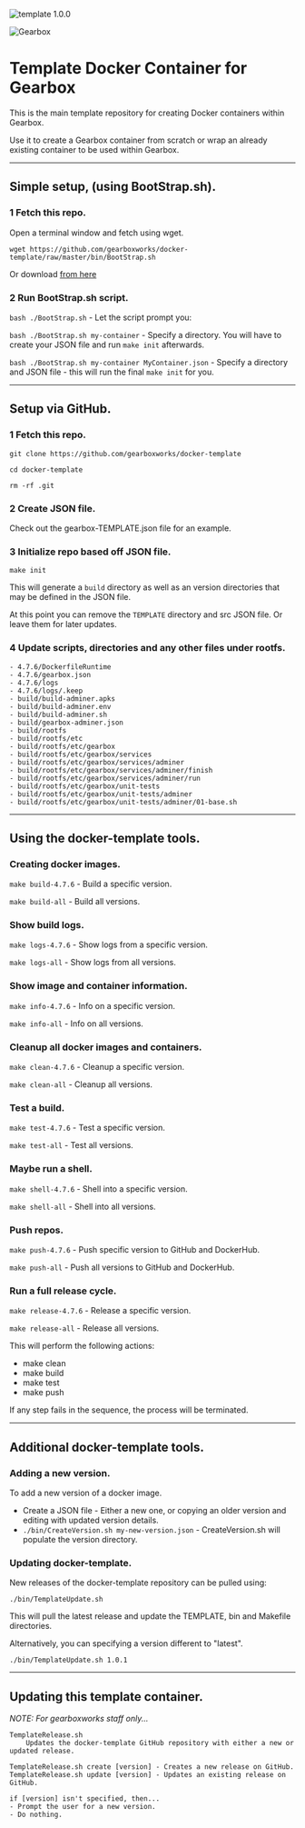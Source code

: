![template 1.0.0](https://img.shields.io/badge/adminer-1.0.0-green.svg)

![Gearbox](https://github.com/gearboxworks/gearbox.github.io/raw/master/Gearbox-100x.png)

# Template Docker Container for Gearbox
This is the main template repository for creating Docker containers within Gearbox.

Use it to create a Gearbox container from scratch or wrap an already existing container to be used within Gearbox.


* * *

## Simple setup, (using BootStrap.sh).

### 1 Fetch this repo.
Open a terminal window and fetch using wget.

`wget https://github.com/gearboxworks/docker-template/raw/master/bin/BootStrap.sh`

Or download [from here](https://github.com/gearboxworks/docker-template/raw/master/bin/BootStrap.sh)

### 2 Run BootStrap.sh script.
`bash ./BootStrap.sh` - Let the script prompt you:

`bash ./BootStrap.sh my-container` - Specify a directory. You will have to create your JSON file and run `make init` afterwards.

`bash ./BootStrap.sh my-container MyContainer.json` - Specify a directory and JSON file - this will run the final `make init` for you.


* * *

## Setup via GitHub.

### 1 Fetch this repo.

`git clone https://github.com/gearboxworks/docker-template`

`cd docker-template`

`rm -rf .git`

### 2 Create JSON file.

Check out the gearbox-TEMPLATE.json file for an example.

### 3 Initialize repo based off JSON file.

`make init`

This will generate a `build` directory as well as an version directories that may be defined in the JSON file.

At this point you can remove the `TEMPLATE` directory and src JSON file. Or leave them for later updates.

### 4 Update scripts, directories and any other files under rootfs.

	- 4.7.6/DockerfileRuntime
	- 4.7.6/gearbox.json
	- 4.7.6/logs
	- 4.7.6/logs/.keep
	- build/build-adminer.apks
	- build/build-adminer.env
	- build/build-adminer.sh
	- build/gearbox-adminer.json
	- build/rootfs
	- build/rootfs/etc
	- build/rootfs/etc/gearbox
	- build/rootfs/etc/gearbox/services
	- build/rootfs/etc/gearbox/services/adminer
	- build/rootfs/etc/gearbox/services/adminer/finish
	- build/rootfs/etc/gearbox/services/adminer/run
	- build/rootfs/etc/gearbox/unit-tests
	- build/rootfs/etc/gearbox/unit-tests/adminer
	- build/rootfs/etc/gearbox/unit-tests/adminer/01-base.sh


* * *

## Using the docker-template tools.

### Creating docker images.

`make build-4.7.6` - Build a specific version.

`make build-all` - Build all versions.


### Show build logs.

`make logs-4.7.6` - Show logs from a specific version.

`make logs-all` - Show logs from all versions.


### Show image and container information.

`make info-4.7.6` - Info on a specific version.

`make info-all` - Info on all versions.


### Cleanup all docker images and containers.

`make clean-4.7.6` - Cleanup a specific version.

`make clean-all` - Cleanup all versions.


### Test a build.

`make test-4.7.6` - Test a specific version.

`make test-all` - Test all versions.


### Maybe run a shell.

`make shell-4.7.6` - Shell into a specific version.

`make shell-all` - Shell into all versions.


### Push repos.

`make push-4.7.6` - Push specific version to GitHub and DockerHub.

`make push-all` - Push all versions to GitHub and DockerHub.


### Run a full release cycle.

`make release-4.7.6` - Release a specific version.

`make release-all` - Release all versions.

This will perform the following actions:
- make clean
- make build
- make test
- make push

If any step fails in the sequence, the process will be terminated.


* * *

## Additional docker-template tools.

### Adding a new version.
To add a new version of a docker image.
- Create a JSON file - Either a new one, or copying an older version and editing with updated version details.
- `./bin/CreateVersion.sh my-new-version.json` - CreateVersion.sh will populate the version directory.

### Updating docker-template.
New releases of the docker-template repository can be pulled using:

`./bin/TemplateUpdate.sh`

This will pull the latest release and update the TEMPLATE, bin and Makefile directories.

Alternatively, you can specifying a version different to "latest".

`./bin/TemplateUpdate.sh 1.0.1`


* * *

## Updating this template container.

*NOTE: For gearboxworks staff only...*

```
TemplateRelease.sh
    Updates the docker-template GitHub repository with either a new or updated release.

TemplateRelease.sh create [version] - Creates a new release on GitHub.
TemplateRelease.sh update [version] - Updates an existing release on GitHub.

if [version] isn't specified, then...
- Prompt the user for a new version.
- Do nothing.
```


